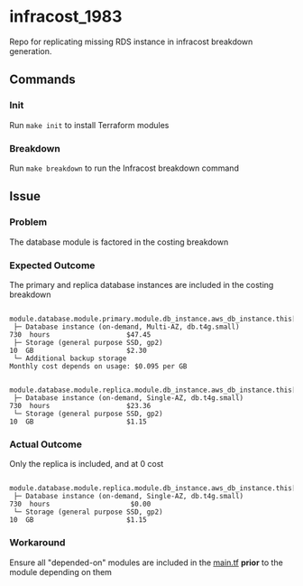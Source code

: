 # infracost_1983

Repo for replicating missing RDS instance in infracost breakdown generation.


## Commands
### Init

Run `make init` to install Terraform modules

### Breakdown

Run `make breakdown` to run the Infracost breakdown command

## Issue

### Problem 

The database module is factored in the costing breakdown

### Expected Outcome

The primary and replica database instances are included in the costing breakdown

```shell

module.database.module.primary.module.db_instance.aws_db_instance.this[0]                                                 
 ├─ Database instance (on-demand, Multi-AZ, db.t4g.small)                              730  hours                   $47.45 
 ├─ Storage (general purpose SSD, gp2)                                                  10  GB                       $2.30 
 └─ Additional backup storage                                               Monthly cost depends on usage: $0.095 per GB   
                                                                                                                           
 module.database.module.replica.module.db_instance.aws_db_instance.this[0]                                                 
 ├─ Database instance (on-demand, Single-AZ, db.t4g.small)                             730  hours                   $23.36 
 └─ Storage (general purpose SSD, gp2)                                                  10  GB                       $1.15
```

### Actual Outcome

Only the replica is included, and at 0 cost

```shell
 module.database.module.replica.module.db_instance.aws_db_instance.this[0]                                                 
 ├─ Database instance (on-demand, Single-AZ, db.t4g.small)                             730  hours                    $0.00 
 └─ Storage (general purpose SSD, gp2)                                                  10  GB                       $1.15
```

### Workaround

Ensure all "depended-on" modules are included in the [main.tf](./main.tf) **prior** to the module depending on them

